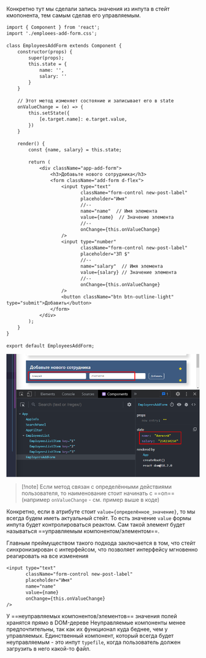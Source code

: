 
Конкретно тут мы сделали запись значения из инпута в стейт кмопонента, тем самым сделав его управляемым.

```JSX
import { Component } from 'react';  
import './emploees-add-form.css';  
  
class EmployeesAddForm extends Component {  
    constructor(props) {  
        super(props);  
        this.state = {  
            name: '',  
            salary: ''  
        }  
    }  

	// Этот метод изменяет состояние и записывает его в state
    onValueChange = (e) => {  
        this.setState({  
            [e.target.name]: e.target.value,  
        })  
    }  
  
    render() {  
        const {name, salary} = this.state;  
  
        return (  
            <div className="app-add-form">  
                <h3>Добавьте нового сотрудника</h3>  
                <form className="add-form d-flex">  
                    <input type="text"  
                           className="form-control new-post-label"  
                           placeholder="Имя"  
                           //--
                           name="name"  // Имя элемента
                           value={name}  // Значение элемента
                           //--
                           onChange={this.onValueChange}  
                    />                    
                    <input type="number"  
                           className="form-control new-post-label"  
                           placeholder="ЗП $" 
                           //-- 
                           name="salary"  // Имя элемента
                           value={salary} // Значение элемента
                           //-- 
                           onChange={this.onValueChange}  
                    />                    
                    <button className="btn btn-outline-light" type="submit">Добавить</button>  
                </form>  
            </div>  
        );  
    }  
}  
  
export default EmployeesAddForm;
```
![](_png/Pasted%20image%2020221019173408.png)

>[!note] Если метод связан с определёнными действиями пользователя, то наименование стоит начинать с ==on== (например `onValueChange` - см. пример выше в коде)

Конкретно, если в атрибуте стоит  `value={определённое_значение}`, то мы всегда будем иметь актуальный стейт. То есть значение `value` формы инпута будет контролироваться реактом. Сам такой элемент будет называться ==управляемым компонентом/элементом==.

Главным преймуществом такого подхода заключается в том, что стейт синхронизирован с интерфейсом, что позволяет интерфейсу мгновенно реагировать на все изменения

```JSX
<input type="text"  
	   className="form-control new-post-label"  
	   placeholder="Имя"  
	   name="name"  
	   value={name}  
	   onChange={this.onValueChange}  
/> 
```

У ==неуправляемых компонентов/элементов== значения полей хранятся прямо в DOM-дереве
Неуправляемые компоненты менее предпочтительны, так как их функционал куда беднее, чем у управляемых.
Единственный компонент, который всегда будет неуправляемым - это инпут `typefile`, когда пользователь должен загрузить в него какой-то файл.
